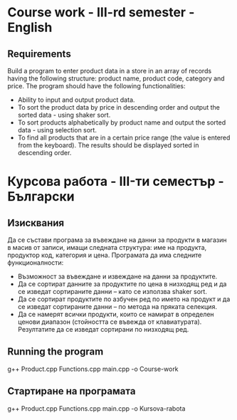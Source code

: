 # Course work - III-rd semester - English
## Requirements
Build a program to enter product data in a store in an array of records having the following structure: product name, product code, category and price. The program should have the following functionalities:
- Ability to input and output product data.
- To sort the product data by price in descending order and output the sorted data - using shaker sort.
- To sort products alphabetically by product name and output the sorted data - using selection sort.
- To find all products that are in a certain price range (the value is entered from the keyboard). The results should be displayed sorted in descending order.

# Курсова работа - III-ти семестър - Български
## Изисквания
Да се състави програма за въвеждане на данни за продукти в магазин в масив от записи, имащи следната структура: име на продукта, продуктор код, категория и цена. Програмата да има следните функционалности:
-	Възможност за въвеждане и извеждане на данни за продуктите.
-	Да се сортират данните за продуктите по цена в низходящ ред и да се изведат сортираните данни – като се използва shaker sort.
-	Да се сортират продуктите по азбучен ред по името на продукт и да се изведат сортираните данни – по метода на пряката селекция.
-	Да се намерят всички продукти, които се намират в определен ценови диапазон (стойността се въвежда от клавиатурата). Резултатите да се изведат сортирани по низходящ ред.

## Running the program
g++ Product.cpp Functions.cpp main.cpp -o Course-work
## Стартиране на програмата
g++ Product.cpp Functions.cpp main.cpp -o Kursova-rabota
